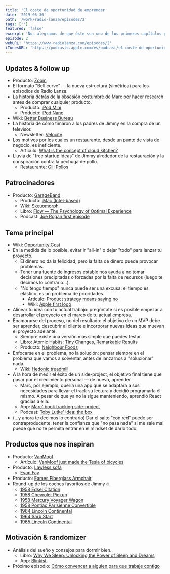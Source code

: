 ```yaml
---
title: 'El coste de oportunidad de emprender'
date: '2019-05-30'
path: '/work/radio-lanza/episodes/2'
tags: ['']
featured: 'false'
excerpt: 'Nos alegramos de que éste sea uno de los primeros capítulos porque es un tema fundamental a la hora de decidir: ¿me lanzo o me quedo donde estoy? Aunque queremos que te lances, hay muchos matices a tener en cuenta. Al final del día, este programa quiere animarte a emprender, pero de manera inteligente para elevar tus opciones de éxito y que no te quedes en la calle.'
episode: 2
webURL: 'https://www.radiolanza.com/episodes/2'
iTunesURL: 'https://podcasts.apple.com/es/podcast/el-coste-de-oportunidad-de-emprender/id1468000755?i=1000441516559'
---
```


## Updates & follow up

- Producto: [Zoom](https://zoom.us)
- El formato "Bell curve" — la nueva estructura (simétrica) para los episodios de Radio Lanza.
- La historia detrás de la ~~obsesión~~ costumbre de Marc por hacer research antes de comprar cualquier producto.
  - Producto: [iPod Mini](https://en.wikipedia.org/wiki/IPod_Mini)
  - Producto: [iPod Nano](https://en.wikipedia.org/wiki/IPod_Nano)
- Wiki: [Better Business Bureau](https://en.wikipedia.org/wiki/Better_Business_Bureau)
- La historia de cómo timaron a los padres de Jimmy en la compra de un televisor.
  - Newsletter: [Velocity](http://velcty.com)
- Los motivos por los cuales un restaurante, desde un punto de vista de negocio, es ineficiente.
  - Artículo: [What is the concept of cloud kitchen?](https://www.quora.com/What-is-the-concept-of-cloud-kitchen)
- Lluvia de "free startup ideas" de Jimmy alrededor de la restauración y la conspiración contra la pechuga de pollo.
  - Restaurante: [Gili Pollos](https://www.google.com/search?q=restaurante+gilipollos+mexico+city)

## Patrocinadores

- Producto: [GarageBand](https://en.wikipedia.org/wiki/GarageBand)
  - Producto: [iMac (Intel-based)](<https://en.wikipedia.org/wiki/IMac_(Intel-based)#Polycarbonate_iMac>)
  - Wiki: [Skeuomorph](https://en.wikipedia.org/wiki/Skeuomorph)
  - Libro: [Flow — The Psychology of Optimal Experience](https://www.amazon.com/dp/B000W94FE6/)
  - Podcast: [Joe Rogan first episode](https://www.youtube.com/watch?v=ZWBCnvOuXK8)

## Tema principal

- Wiki: [Opportunity Cost](https://en.wikipedia.org/wiki/Opportunity_cost)
- En la medida de lo posible, evitar ir "all-in" o dejar "todo" para lanzar tu proyecto.
  - El dinero no da la felicidad, pero la falta de dinero puede provocar problemas.
  - Tener una fuente de ingresos estable nos ayuda a no tomar decisiones precipitadas o forzadas por la falta de recursos (luego te decimos lo contrario...).
  - "No tengo tiempo" nunca puede ser una excusa: el tiempo es elástico, es un problema de prioridades.
    - Artículo: [Product strategy means saying no](https://www.intercom.com/blog/product-strategy-means-saying-no/)
    - Wiki: [Apple first logo](https://en.wikipedia.org/wiki/Apple_Inc.#Logo)
- Alinear tu idea con tu actual trabajo: pregúntate si es posible empezar a desarrollar el proyecto en el marco de tu actual empresa.
- Enamorarse del proceso, no del resultado: el objetivo de un MVP debe ser aprender, descubrir al cliente e incorporar nuevas ideas que muevan el proyecto adelante.
  - Siempre existe una versión más simple que puedes testar.
  - Libro: [Atomic Habits: Tiny Changes, Remarkable Results](https://www.amazon.com/dp/B07RFSSYBH/)
  - Producto: [Neighbour Foods](https://neighbourfoods.es)
- Enfocarse en el problema, no la solución: pensar siempre en el problema que vamos a solventar, antes de lanzarnos a "solucionar" nada.
  - Wiki: [Hedonic treadmill](https://en.wikipedia.org/wiki/Hedonic_treadmill)
- A la hora de medir el éxito de un side-project, el objetivo final tiene que pasar por el crecimiento personal — de nuevo, aprender.
  - Marc, por ejemplo, quería una app que se adaptara a sus necesidades para llevar el track su lectura y decidió programarla él mismo. A pesar de que ya no la sigue manteniendo, aprendió React gracias a ella.
  - App: [Marc' book tracking side-project](https://github.com/MarcCollado/my-reads)
  - Podcast: [Toby Lutke' idea: the box](https://tim.blog/2019/02/07/tobi-lutke-shopify/)
- (...y ahora te decimos lo contrario) Dar el salto "con red" puede ser contraproducente: tener la confianza que "no pasa nada" si me sale mal puede que no te permita entrar en el mindset de darlo todo.

## Productos que nos inspiran

- Producto: [VanMoof](https://www.vanmoof.com/en_es/)
  - Artículo: [VanMoof just made the Tesla of bicycles](https://www.youtube.com/watch?v=RcrLLooXgSY)
- Producto: [Lawless sofa](http://www.evanfayfurniture.com/lawless-sofa)
  - [Evan Fay](http://www.evanfayfurniture.com)
- Producto: [Eames Fiberglass Armchair](https://en.wikipedia.org/wiki/Eames_Fiberglass_Armchair)
- Round-up de los coches favoritos de Jimmy 🔥.
  - [1958 Edsel Citation](https://www.google.com/search?q=1958+edsel+citation)
  - [1958 Chevrolet Pickup](https://www.google.com/search?q=1958+chevrolet+pickup)
  - [1958 Mercury Voyager Wagon](https://www.google.com/search?q=1958+mercury+voyager+wagon)
  - [1958 Pontiac Parisienne Convertible](https://www.google.com/search?q=1958+pontiac+parisienne+convertible)
  - [1964 Lincoln Continental](https://www.google.com/search?q=1964+lincoln+continental)
  - [1964 Sarb Start](https://www.google.com/search?q=1964+sarb+start)
  - [1965 Lincoln Continental](https://www.google.com/search?q=1965+lincoln+continental)

## Motivación & randomizer

- Análisis del sueño y consejos para dormir bien.
  - Libro: [Why We Sleep: Unlocking the Power of Sleep and Dreams](https://www.amazon.com/dp/1501144316/)
  - App: [Blinkist](https://www.blinkist.com/)
- Próximo episodio: [Cómo convencer a alguien para que trabaje contigo](https://radiolanza.com/episodes/3)
